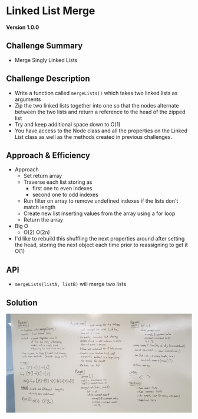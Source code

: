 # Linked List Merge
__Version 1.0.0__

## Challenge Summary
<!-- Short summary or background information -->
- Merge Singly Linked Lists

## Challenge Description
<!-- Description of the challenge -->
- Write a function called `mergeLists()` which takes two linked lists as arguments
- Zip the two linked lists together into one so that the nodes alternate between the two lists and return a reference to the head of the zipped list
- Try and keep additional space down to O(1)
- You have access to the Node class and all the properties on the Linked List class as well as the methods created in previous challenges.

## Approach & Efficiency
<!-- What approach did you take? Why? What is the Big O space/time for this approach? -->
- Approach
  - Set return array
  - Traverse each list storing as
    - first one to even indexes
    - second one to odd indexes
  - Run filter on array to remove undefined indexes if the lists don't match length
  - Create new list inserting values from the array using a for loop
  - Return the array
- Big O
  - O(2) O(2n)
- I'd like to rebuild this shuffling the next properties around after setting the head, storing the next object each time prior to reassigning to get it O(1)

## API
<!-- Description of each method publicly available to your Linked List -->
- `mergeLists(listA, listB)` will merge two lists

## Solution
<!-- Embedded whiteboard image -->
![whiteboard](../../assets/ll-merge.jpg "ll-merge whiteboard")
